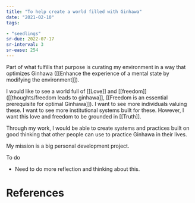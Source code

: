 ```yaml
---
title: "To help create a world filled with Ginhawa"
date: "2021-02-10"
tags:

- "seedlings"
sr-due: 2022-07-17
sr-interval: 3
sr-ease: 254
---
```


Part of what fulfills that purpose is curating my environment in a way that optimizes Ginhawa ([[Enhance the experience of a mental state by modifying the environment]]).

I would like to see a world full of [[Love]] and [[freedom]] ([[thoughts/freedom leads to ginhawa]], [[Freedom is an essential prerequisite for optimal Ginhawa]]). I want to see more individuals valuing these. I want to see more institutional systems built for these. However, I want this love and freedom to be grounded in [[Truth]].

Through my work, I would be able to create systems and practices built on good thinking that other people can use to practice Ginhawa in their lives.

My mission is a big personal development project.

To do

- Need to do more reflection and thinking about this.

# References
